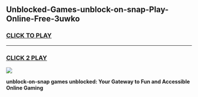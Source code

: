 
## Unblocked-Games-unblock-on-snap-Play-Online-Free-3uwko
<h3>
<a href="https://premium76.site?title=unblock-on-snap&ref=26A">CLICK TO PLAY</a></h3>
<hr>

<h3>
<a href="https://premium76.site?title=unblock-on-snap&ref=26A">CLICK 2 PLAY</a>
  
</h3>

<a href="https://premium76.site?title=unblock-on-snap&ref=26A"><img src="https://clearcache.store/games.png"></a>


**unblock-on-snap games unblocked: Your Gateway to Fun and Accessible Online Gaming**
